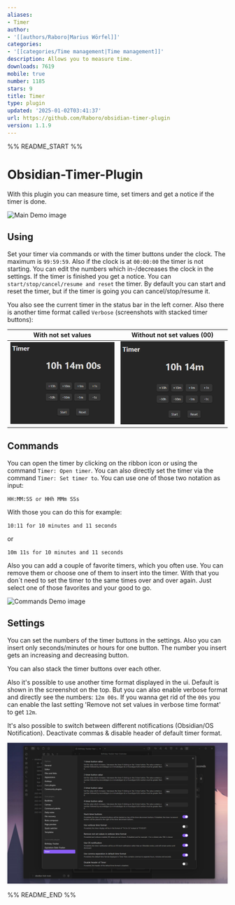 ```yaml
---
aliases:
- Timer
author:
- '[[authors/Raboro|Marius Wörfel]]'
categories:
- '[[categories/Time management|Time management]]'
description: Allows you to measure time.
downloads: 7619
mobile: true
number: 1185
stars: 9
title: Timer
type: plugin
updated: '2025-01-02T03:41:37'
url: https://github.com/Raboro/obsidian-timer-plugin
version: 1.1.9
---
```


%% README_START %%

# Obsidian-Timer-Plugin

With this plugin you can measure time, set timers and get a notice if the timer is done.

![Main Demo image](https://raw.githubusercontent.com/Raboro/obsidian-timer-plugin/HEAD/assets/MainDemo.png)

## Using
Set your timer via commands or with the timer buttons under the clock. The maximum is ``99:59:59``. Also if the clock is at ``00:00:00`` the timer is not starting. You can edit the numbers which in-/decreases the clock in the settings. If the timer is finished you get a notice. You can ``start/stop/cancel/resume and reset`` the timer. By default you can start and reset the timer, but if the timer is going you can cancel/stop/resume it.

You also see the current timer in the status bar in the left corner.
Also there is another time format called ``Verbose`` (screenshots with stacked timer buttons): 

With not set values | Without not set values (00)|
--- | --- |
![Verbose time format](https://raw.githubusercontent.com/Raboro/obsidian-timer-plugin/HEAD/assets/VerboseUI.png) | ![Verbose time format without not set values](https://raw.githubusercontent.com/Raboro/obsidian-timer-plugin/HEAD/assets/VerboseUIWithoutNotSetValues.png) |

## Commands 
You can open the timer by clicking on the ribbon icon or using the command ``Timer: Open timer``. You can also directly set the timer via the command ``Timer: Set timer to``. You can use one of those two notation as input: 
```
HH:MM:SS or HHh MMm SSs
```
With those you can do this for example: 
```
10:11 for 10 minutes and 11 seconds
```
or 
````
10m 11s for 10 minutes and 11 seconds
````
Also you can add a couple of favorite timers, which you often use. You can remove them or choose one of them to insert into the timer. With that you don´t need to set the timer to the same times over and over again. Just select one of those favorites and your good to go.

![Commands Demo image](https://raw.githubusercontent.com/Raboro/obsidian-timer-plugin/HEAD/assets/CommandsDemo.png)

## Settings
You can set the numbers of the timer buttons in the settings. Also you can insert only seconds/minutes or hours for one button. The number you insert gets an increasing and decreasing button.

You can also stack the timer buttons over each other.

Also it's possible to use another time format displayed in the ui. Default is shown in the screenshot on the top. But you can also enable verbose format and directly see the numbers: ``12m 00s``. If you wanna get rid of the ``00s`` you can enable the last setting 'Remove not set values in verbose time format' to get ``12m``.

It's also possible to switch between different notifications (Obsidian/OS Notification). Deactivate commas & disable header of default timer format.

![Settings Demo image](https://raw.githubusercontent.com/Raboro/obsidian-timer-plugin/HEAD/assets/SettingsDemo.png)

%% README_END %%
